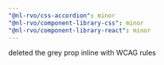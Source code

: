 ```yaml
---
"@nl-rvo/css-accordion": minor
"@nl-rvo/component-library-css": minor
"@nl-rvo/component-library-react": minor
---
```


deleted the grey prop inline with WCAG rules
